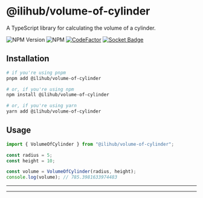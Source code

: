 # @ilihub/volume-of-cylinder

A TypeScript library for calculating the volume of a cylinder.

![NPM Version](https://img.shields.io/npm/v/%40ilihub%2Fvolume-of-cylinder?color=33cd56&logo=npm)
![NPM](https://img.shields.io/npm/l/%40ilihub%2Fvolume-of-cylinder)
[![CodeFactor](https://www.codefactor.io/repository/github/ilihub/npm/badge)](https://www.codefactor.io/repository/github/ilihub/npm)
[![Socket Badge](https://socket.dev/api/badge/npm/package/@ilihub/volume-of-cylinder)](https://socket.dev/npm/package/@ilihub/volume-of-cylinder)

## Installation

```bash
# if you're using pnpm
pnpm add @ilihub/volume-of-cylinder

# or, if you're using npm
npm install @ilihub/volume-of-cylinder

# or, if you're using yarn
yarn add @ilihub/volume-of-cylinder
```

## Usage

```javascript
import { VolumeOfCylinder } from "@ilihub/volume-of-cylinder";

const radius = 5;
const height = 10;

const volume = VolumeOfCylinder(radius, height);
console.log(volume); // 785.3981633974483
```

---

<!-- sponsors_and_backers_section_start -->

<!-- sponsors_and_backers_section_end -->

---

